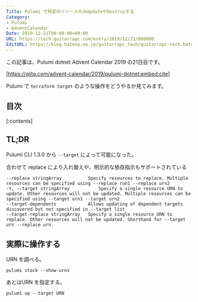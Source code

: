 ```yaml
---
Title: Pulumi で特定のリソースのみUpdateやDestroyする
Category:
- Pulumi
- AdventCalendar
Date: 2019-12-21T00:00:00+09:00
URL: https://tech.guitarrapc.com/entry/2019/12/21/000000
EditURL: https://blog.hatena.ne.jp/guitarrapc_tech/guitarrapc-tech.hatenablog.com/atom/entry/26006613478877754
---
```


この記事は、Pulumi dotnet Advent Calendar 2019 の21日目です。

[https://qiita.com/advent-calendar/2019/pulumi-dotnet:embed:cite]

Pulumi で `terraform target` のような操作をどうやるか見てみます。

## 目次

[:contents]

## TL;DR

Pulumi CLI 1.3.0 から `--target` によって可能になった。

合わせて replace により入れ替えや、明示的な依存指示もサポートされている

```plaintext
--replace stringArray          Specify resources to replace. Multiple resources can be specified using --replace run1 --replace urn2
-t, --target stringArray           Specify a single resource URN to update. Other resources will not be updated. Multiple resources can be specified using --target urn1 --target urn2
--target-dependents            Allows updating of dependent targets discovered but not specified in --target list
--target-replace stringArray   Specify a single resource URN to replace. Other resources will not be updated. Shorthand for --target urn --replace urn.
```

## 実際に操作する

URN を調べる。

```shell
pulumi stack --show-urns
```

あとはURN を指定する。

```shell
pulumi up --target URN
```
